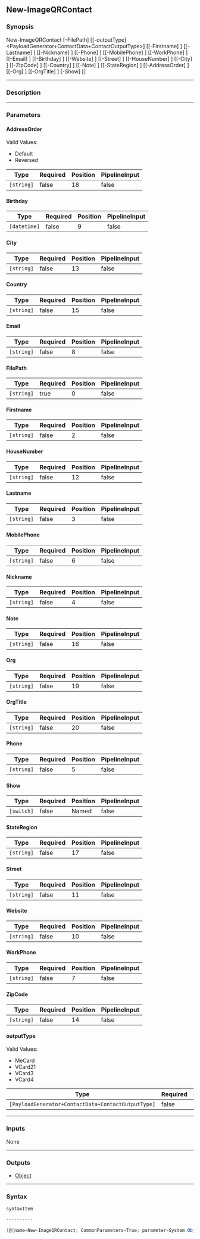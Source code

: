 New-ImageQRContact
------------------




### Synopsis

New-ImageQRContact [-FilePath] <string> [[-outputType] <PayloadGenerator+ContactData+ContactOutputType>] [[-Firstname] <string>] [[-Lastname] <string>] [[-Nickname] <string>] [[-Phone] <string>] [[-MobilePhone] <string>] [[-WorkPhone] <string>] [[-Email] <string>] [[-Birthday] <datetime>] [[-Website] <string>] [[-Street] <string>] [[-HouseNumber] <string>] [[-City] <string>] [[-ZipCode] <string>] [[-Country] <string>] [[-Note] <string>] [[-StateRegion] <string>] [[-AddressOrder] <string>] [[-Org] <string>] [[-OrgTitle] <string>] [-Show] [<CommonParameters>]




---


### Description


---


### Parameters
#### **AddressOrder**

Valid Values:

* Default
* Reversed






|Type      |Required|Position|PipelineInput|
|----------|--------|--------|-------------|
|`[string]`|false   |18      |false        |



#### **Birthday**




|Type        |Required|Position|PipelineInput|
|------------|--------|--------|-------------|
|`[datetime]`|false   |9       |false        |



#### **City**




|Type      |Required|Position|PipelineInput|
|----------|--------|--------|-------------|
|`[string]`|false   |13      |false        |



#### **Country**




|Type      |Required|Position|PipelineInput|
|----------|--------|--------|-------------|
|`[string]`|false   |15      |false        |



#### **Email**




|Type      |Required|Position|PipelineInput|
|----------|--------|--------|-------------|
|`[string]`|false   |8       |false        |



#### **FilePath**




|Type      |Required|Position|PipelineInput|
|----------|--------|--------|-------------|
|`[string]`|true    |0       |false        |



#### **Firstname**




|Type      |Required|Position|PipelineInput|
|----------|--------|--------|-------------|
|`[string]`|false   |2       |false        |



#### **HouseNumber**




|Type      |Required|Position|PipelineInput|
|----------|--------|--------|-------------|
|`[string]`|false   |12      |false        |



#### **Lastname**




|Type      |Required|Position|PipelineInput|
|----------|--------|--------|-------------|
|`[string]`|false   |3       |false        |



#### **MobilePhone**




|Type      |Required|Position|PipelineInput|
|----------|--------|--------|-------------|
|`[string]`|false   |6       |false        |



#### **Nickname**




|Type      |Required|Position|PipelineInput|
|----------|--------|--------|-------------|
|`[string]`|false   |4       |false        |



#### **Note**




|Type      |Required|Position|PipelineInput|
|----------|--------|--------|-------------|
|`[string]`|false   |16      |false        |



#### **Org**




|Type      |Required|Position|PipelineInput|
|----------|--------|--------|-------------|
|`[string]`|false   |19      |false        |



#### **OrgTitle**




|Type      |Required|Position|PipelineInput|
|----------|--------|--------|-------------|
|`[string]`|false   |20      |false        |



#### **Phone**




|Type      |Required|Position|PipelineInput|
|----------|--------|--------|-------------|
|`[string]`|false   |5       |false        |



#### **Show**




|Type      |Required|Position|PipelineInput|
|----------|--------|--------|-------------|
|`[switch]`|false   |Named   |false        |



#### **StateRegion**




|Type      |Required|Position|PipelineInput|
|----------|--------|--------|-------------|
|`[string]`|false   |17      |false        |



#### **Street**




|Type      |Required|Position|PipelineInput|
|----------|--------|--------|-------------|
|`[string]`|false   |11      |false        |



#### **Website**




|Type      |Required|Position|PipelineInput|
|----------|--------|--------|-------------|
|`[string]`|false   |10      |false        |



#### **WorkPhone**




|Type      |Required|Position|PipelineInput|
|----------|--------|--------|-------------|
|`[string]`|false   |7       |false        |



#### **ZipCode**




|Type      |Required|Position|PipelineInput|
|----------|--------|--------|-------------|
|`[string]`|false   |14      |false        |



#### **outputType**

Valid Values:

* MeCard
* VCard21
* VCard3
* VCard4






|Type                                              |Required|Position|PipelineInput|
|--------------------------------------------------|--------|--------|-------------|
|`[PayloadGenerator+ContactData+ContactOutputType]`|false   |1       |false        |





---


### Inputs
None




---


### Outputs
* [Object](https://learn.microsoft.com/en-us/dotnet/api/System.Object)






---


### Syntax
```PowerShell
syntaxItem
```
```PowerShell
----------
```
```PowerShell
{@{name=New-ImageQRContact; CommonParameters=True; parameter=System.Object[]}}
```
